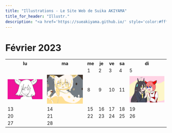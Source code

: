 ```yaml
---
title: "Illustrations - Le Site Web de Suika AKIYAMA"
title_for_header: "Illustr."
description: "<a href='https://sueakiyama.github.io/' style='color:#ffffff'><u>Le Site Web de Suika Akiyama</u></a>"
---
```


# Février 2023

<table class="calendar">
  <tr class="date">
    <th>lu</th>
    <th>ma</th>
    <th>me</th>
    <th>je</th>
    <th>ve</th>
    <th>sa</th>
    <th>di</th>
  </tr>
  <tr>
    <td></td>
    <td></td>
    <td>1</td>
    <td>2</td>
    <td>3</td>
    <td>4</td>
    <td>5</td>
  </tr>
  <tr>
    <!-- <a href="illustrations/2023-02-06-superette.html"><td style="background-image: url('illustrations/images/20230206_2.png');">6</td></a> -->
    <td><a href="illustrations/2023-02-06-superette.html"><img src="illustrations/images/20230206_2.png" alt="6_コンビニで買ったすいか爆弾"></a></td>
    <td><a href="illustrations/2023-02-07-caramel.html"><img src="illustrations/images/20230207_2.png" alt="7_キャラメリゼ"></a></td>
    <td>8</td>
    <td>9</td>
    <td>10</td>
    <td>11</td>
    <td><a href="illustrations/2023-02-12-cafe.html"><img src="illustrations/images/20230212_3.png" alt="12_トレーナーがカフェちゃんを欲しがっている"></a></td> 
  </tr>
  <tr>
    <td>13</td>
    <td>14</td>
    <td>15</td>
    <td>16</td>
    <td>17</td>
    <td>18</td>
    <td>19</td>
  </tr>
  <tr>
    <td>20</td>
    <td>21</td>
    <td>22</td>
    <td>23</td>
    <td>24</td>
    <td>25</td>
    <td>26</td>
  </tr>
  <tr>
    <td>27</td>
    <td>28</td>
  </tr>
</table>
